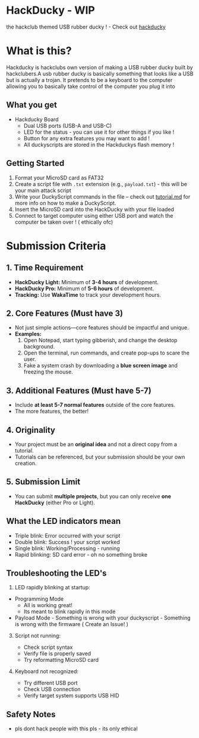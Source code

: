 # HackDucky - WIP

the hackclub themed USB rubber ducky ! - Check out [hackducky](https://hackclub.slack.com/archives/C08B8HZBC85)

# What is this?

Hackducky is hackclubs own version of making a USB rubber ducky built by hackclubers.A usb rubber ducky is basically something that looks like a USB but is actually a trojan. It pretends to be a keyboard to the computer allowing you to basically take control of the computer you plug it into

## What you get

- Hackducky Board
    -  Dual USB ports (USB-A and USB-C)
    -  LED for the status - you can use it for other things if you like !
    -  Button for any extra features you may want to add !
    -  All duckyscripts are stored in the Hackduckys flash memory !


## Getting Started

1. Format your MicroSD card as FAT32
2. Create a script file with `.txt` extension (e.g., `payload.txt`) - this will be your main attack script
3. Write your DuckyScript commands in the file – check out [tutorial.md](tutorial.md) for more info on how to make a DuckyScript.
4. Insert the MicroSD card into the HackDucky with your file loaded
5. Connect to target computer using either USB port and watch the computer be taken over ! ( ethically ofc)

# Submission Criteria  

## 1. Time Requirement  
- **HackDucky Light:** Minimum of **3-4 hours** of development.  
- **HackDucky Pro:** Minimum of **5-6 hours** of development.  
- **Tracking:** Use **WakaTime** to track your development hours.  

## 2. Core Features (Must have 3)  
- Not just simple actions—core features should be impactful and unique.  
- **Examples:**  
  1. Open Notepad, start typing gibberish, and change the desktop background.  
  2. Open the terminal, run commands, and create pop-ups to scare the user.  
  3. Fake a system crash by downloading a **blue screen image** and freezing the mouse.  

## 3. Additional Features (Must have 5-7)  
- Include **at least 5-7 normal features** outside of the core features.  
- The more features, the better!  

## 4. Originality  
- Your project must be an **original idea** and not a direct copy from a tutorial.  
- Tutorials can be referenced, but your submission should be your own creation.  

## 5. Submission Limit  
- You can submit **multiple projects**, but you can only receive **one HackDucky** (either Pro or Light).  


## What the LED indicators mean

- Triple blink: Error occurred with your script
- Double blink: Success ! your script worked
- Single blink: Working/Processing - running
- Rapid blinking: SD card error  - oh no something broke


## Troubleshooting the LED's

1. LED rapidly blinking at startup:
 - Programming Mode
    - All is working great!
    - Its meant to blink rapidly in this mode
 - Payload Mode
       - Something is wrong with your duckyscript
       - Something is wrong with the firmware ( Create an Issue! )

3. Script not running:
   - Check script syntax
   - Verify file is properly saved
   - Try reformatting MicroSD card

4. Keyboard not recognized:
   - Try different USB port
   - Check USB connection
   - Verify target system supports USB HID

## Safety Notes

- pls dont hack people with this pls - its only ethical

